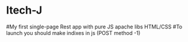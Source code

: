 # Itech-J
#My first single-page Rest app with pure JS apache libs HTML/CSS 
#To launch you should make indixes in js (POST method -1)
